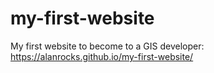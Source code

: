 # my-first-website
My first website to become to a GIS developer:
https://alanrocks.github.io/my-first-website/
